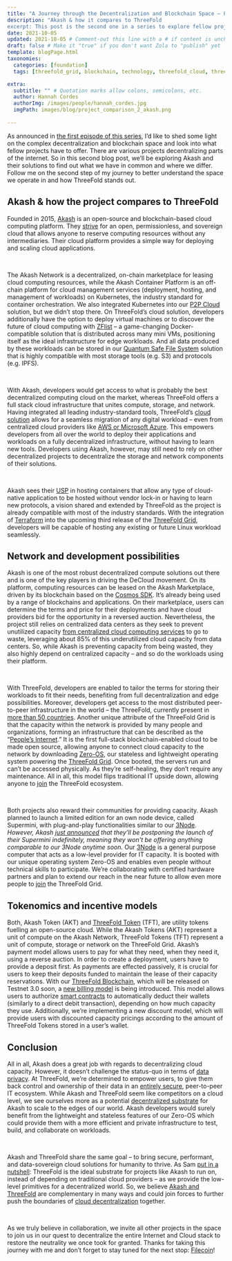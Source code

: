 ```yaml
---
title: "A Journey through the Decentralization and Blockchain Space – Part Two: Akash" # Quotation marks allow colons, semicolons, etc.
description: "Akash & how it compares to ThreeFold
excerpt: This post is the second one in a series to explore fellow projects and their solutions with regards to what they share with ThreeFold but also where we differ. Follow me on my journey through the space. This time, we're looking into Akash!" # Quotation marks allow colons, semicolons, etc.
date: 2021-10-05
updated: 2021-10-05 # Comment-out this line with a # if content is unchanged
draft: false # Make it "true" if you don't want Zola to "publish" yet
template: blogPage.html
taxonomies:
  categories: [foundation]
  tags: [threefold_grid, blockchain, technology, threefold_cloud, threefold_token]

extra:
  subtitle: "" # Quotation marks allow colons, semicolons, etc.
  author: Hannah Cordes
  authorImg: /images/people/hannah_cordes.jpg
  imgPath: images/blog/project_comparison_2_akash.png
  
---
```


As announced in [the first episode of this series](https://threefold.io/blog/post/project_comparison_1_dfinity/), I’d like to shed some light on the complex decentralization and blockchain space and look into what fellow projects have to offer. There are various projects decentralizing parts of the internet. So in this second blog post, we’ll be exploring Akash and their solutions to find out what we have in common and where we differ. Follow me on the second step of my journey to better understand the space we operate in and how ThreeFold stands out.

## Akash & how the project compares to ThreeFold

Founded in 2015, [Akash](https://akash.network) is an open-source and blockchain-based cloud computing platform. They [strive](https://akash.network/about#vision) for an open, permissionless, and sovereign cloud that allows anyone to reserve computing resources without any intermediaries. Their cloud platform provides a simple way for deploying and scaling cloud applications. 

<br/>

The Akash Network is a decentralized, on-chain marketplace for leasing cloud computing resources, while the Akash Container Platform is an off-chain platform for cloud management services (deployment, hosting, and management of workloads) on Kubernetes, the industry standard for container orchestration. We also integrated Kubernetes into our [P2P Cloud](https://threefold.io/info/cloud#/cloud__cloud_intro) solution, but we didn’t stop there. On ThreeFold’s cloud solution, developers additionally have the option to deploy virtual machines or to discover the future of cloud computing with [ZFlist](https://threefold.io/tech/zflist) – a game-changing Docker-compatible solution that is distributed across many mini VMs, positioning itself as the ideal infrastructure for edge workloads. And all data produced by these workloads can be stored in our [Quantum Safe File System](https://threefold.io/tech/zdbfs) solution that is highly compatible with most storage tools (e.g. S3) and protocols (e.g. IPFS).

<br/>

With Akash, developers would get access to what is probably the best decentralized computing cloud on the market, whereas ThreeFold offers a full stack cloud infrastructure that unites compute, storage, and network. Having integrated all leading industry-standard tools, ThreeFold’s [cloud solution](https://cloud.threefold.io/) allows for a seamless migration of any digital workload – even from centralized cloud providers like [AWS or Microsoft Azure](https://threefold.io/blog/post/threefold_cloud_vs_centralized_providers_like_aws_azure/). This empowers developers from all over the world to deploy their applications and workloads on a fully decentralized infrastructure, without having to learn new tools. Developers using Akash, however, may still need to rely on other decentralized projects to decentralize the storage and network components of their solutions.

<br/>

Akash sees their [USP](https://docs.akash.network) in hosting containers that allow any type of cloud-native application to be hosted without vendor lock-in or having to learn new protocols, a vision shared and extended by ThreeFold as the project is already compatible with most of the industry standards. With the integration of [Terraform](https://forum.threefold.io/t/threefold-grid-3-0-supports-terraform/1184) into the upcoming third release of the [ThreeFold Grid](https://www.forbes.com/sites/johnkoetsier/2020/06/20/largest-distributed-peer-to-peer-grid-on-the-planet-laying-foundation-for-a-decentralized-internet/), developers will be capable of hosting any existing or future Linux workload seamlessly.

## Network and development possibilities

Akash is one of the most robust decentralized compute solutions out there and is one of the key players in driving the DeCloud movement. On its platform, computing resources can be leased on the Akash Marketplace, driven by its blockchain based on the [Cosmos SDK](https://github.com/cosmos/cosmos-sdk). It’s already being used by a range of blockchains and applications. On their marketplace, users can determine the terms and price for their deployments and have cloud providers bid for the opportunity in a reversed auction. Nevertheless, the project still relies on centralized data centers as they seek to prevent unutilized capacity [from centralized cloud computing services](https://blog.orchid.com/akash-networks-greg-osuri-on-decentralizing-cloud-computing/) to go to waste, leveraging about 85% of this underutilized cloud capacity from data centers. So, while Akash is preventing capacity from being wasted, they also highly depend on centralized capacity – and so do the workloads using their platform.

<br/>

With ThreeFold, developers are enabled to tailor the terms for storing their workloads to fit their needs, benefiting from full decentralization and edge possibilities. Moreover, developers get access to the most distributed peer-to-peer infrastructure in the world – the ThreeFold, currently present in [more than 50 countries](https://explorer.grid.tf). Another unique attribute of the ThreeFold Grid is that the capacity within the network is provided by many people and organizations, forming an infrastructure that can be described as the “[People’s Internet](https://threefold.io/blog/post/tf_grid_peoples_internet/).” It is the first full-stack blockchain-enabled cloud to be made open source, allowing anyone to connect cloud capacity to the network by downloading [Zero-OS](https://threefold.io/tech/zero-os), our stateless and lightweight operating system powering the [ThreeFold Grid](https://threefold.io/grid). Once booted, the servers run and can’t be accessed physically. As they’re self-healing, they don’t require any maintenance. All in all, this model flips traditional IT upside down, allowing anyone to [join](https://threefold.io/blog/post/join_the_peoples_internet/) the ThreeFold ecosystem. 

<br/>

Both projects also reward their communities for providing capacity. Akash planned to launch a limited edition for an own node device, called Supermini, with plug-and-play functionalities similar to our [3Node](https://library.threefold.me/info/threefold#/technology/technology?id=_3nodes). *However, Akash [just announced](https://akash.network/blog/supermini-update) that they’ll be postponing the launch of their Supermini indefinitely, meaning they won't be offering anything comparable to our 3Node anytime soon.* Our [3Node](https://threefold.io/farm) is a general purpose computer that acts as  a low-level provider for IT capacity. It is booted with our unique operating system Zero-OS and enables even people without technical skills to participate. We’re collaborating with certified hardware partners and plan to extend our reach in the near future to allow even more people to [join](https://threefold.io/blog/post/join_the_peoples_internet/) the ThreeFold Grid. 

## Tokenomics and incentive models

Both, Akash Token (AKT) and [ThreeFold Token](https://threefold.io/tft) (TFT), are utility tokens fuelling an open-source cloud. While the Akash Tokens (AKT) represent a unit of compute on the Akash Network, ThreeFold Tokens (TFT) represent a unit of compute, storage or network on the ThreeFold Grid. Akash’s payment model allows users to pay for what they need, when they need it, using a reverse auction. In order to create a deployment, users have to provide a deposit first. As payments are effected passively, it is crucial for users to keep their deposits funded to maintain the lease of their capacity reservations. With our [ThreeFold Blockchain](https://threefold.io/tech/tf-chain), which will be released on Testnet 3.0 soon, a [new billing model](https://forum.threefold.io/t/introducing-tf-chain-an-updated-billing-model/1277) is being introduced. This model allows users to authorize [smart contracts](https://threefold.io/tech/smart-contract) to automatically deduct their wallets (similarly to a direct debit transaction), depending on how much capacity they use. Additionally, we’re implementing a new discount model, which will provide users with discounted capacity pricings according to the amount of ThreeFold Tokens stored in a user’s wallet.

## Conclusion

All in all, Akash does a great job with regards to decentralizing cloud capacity. However, it doesn’t challenge the status-quo in terms of [data privacy](https://forum.threefold.io/t/security-privacy-on-the-threefold-grid-and-second-best-alternatives-out-there-today/1290). At ThreeFold, we’re determined to empower users, to give them back control and ownership of their data in an [entirely secure](https://forum.threefold.io/t/critical-security-updates-for-apple-and-google-underline-need-for-secure-it-ecosystem/1271), peer-to-peer IT ecosystem. While Akash and ThreeFold seem like competitors on a cloud level, we see ourselves more as a potential [decentralized substrate](https://forum.threefold.io/t/threefold-is-the-substrate-for-decloud/1295) for Akash to scale to the edges of our world. Akash developers would surely benefit from the lightweight and stateless features of our Zero-OS which could provide them with a more efficient and private infrastructure to test, build, and collaborate on workloads. 

<br/>

Akash and ThreeFold share the same goal – to bring secure, performant, and data-sovereign cloud solutions for humanity to thrive. As Sam [put in a nutshell](https://forum.threefold.io/t/threefold-is-the-substrate-for-decloud/1295): ThreeFold is the ideal substrate for projects like Akash to run on, instead of depending on traditional cloud providers – as we provide the low-level primitives for a decentralized world. So, we believe [Akash and ThreeFold](https://forum.threefold.io/t/how-is-threefold-different-from-akash-and-holochain/804/2) are complementary in many ways and could  join forces to further push the boundaries of [cloud decentralization](https://africa.businessinsider.com/local/markets/ambitious-startup-to-disrupt-the-internet-and-cloud/b38rwj4) together.

<br/>

As we truly believe in collaboration, we invite all other projects in the space to join us in our quest to decentralize the entire Internet and Cloud stack to restore the neutrality we once took for granted. Thanks for taking this journey with me and don’t forget to stay tuned for the next stop: [Filecoin](https://threefold.io/blog/post/project_comparison_3_filecoin/)!
